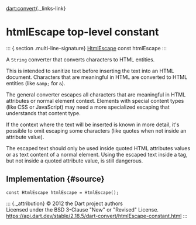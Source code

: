 [dart:convert](../dart-convert/dart-convert-library){._links-link}

htmlEscape top-level constant
=============================

::: {.section .multi-line-signature}
[HtmlEscape](htmlescape-class) const htmlEscape
:::

A `String` converter that converts characters to HTML entities.

This is intended to sanitize text before inserting the text into an HTML
document. Characters that are meaningful in HTML are converted to HTML
entities (like `&amp;` for `&`).

The general converter escapes all characters that are meaningful in HTML
attributes or normal element context. Elements with special content
types (like CSS or JavaScript) may need a more specialized escaping that
understands that content type.

If the context where the text will be inserted is known in more detail,
it\'s possible to omit escaping some characters (like quotes when not
inside an attribute value).

The escaped text should only be used inside quoted HTML attributes
values or as text content of a normal element. Using the escaped text
inside a tag, but not inside a quoted attribute value, is still
dangerous.

Implementation {#source}
--------------

``` {.language-dart data-language="dart"}
const HtmlEscape htmlEscape = HtmlEscape();
```

::: {._attribution}
© 2012 the Dart project authors\
Licensed under the BSD 3-Clause \"New\" or \"Revised\" License.\
<https://api.dart.dev/stable/2.18.5/dart-convert/htmlEscape-constant.html>
:::

